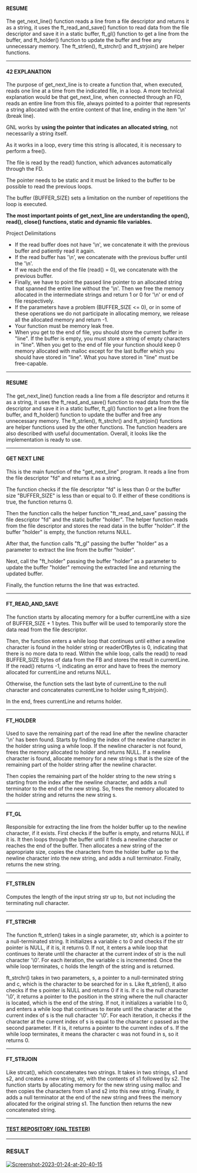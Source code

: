 #### RESUME
The get_next_line() function reads a line from a file descriptor and returns it as a string, it uses the ft_read_and_save() function to read data from the file descriptor and save it in a static buffer, ft_gl() function to get a line from the buffer, and ft_holder() function to update the buffer and free any unnecessary memory. The ft_strlen(), ft_strchr() and ft_strjoin() are helper functions.

***

#### 42 EXPLANATION
The purpose of get_next_line is to create a function that, when executed, reads one line at a time from the indicated file, in a loop.
A more technical explanation would be that get_next_line, when connected through an FD, reads an entire line from this file, always pointed to a pointer that represents a string allocated with the entire content of that line, ending in the item '\n' (break line).

GNL works by **using the pointer that indicates an allocated string**, not necessarily a string itself.

As it works in a loop, every time this string is allocated, it is necessary to perform a free().

The file is read by the read() function, which advances automatically through the FD.

The pointer needs to be static and it must be linked to the buffer to be possible to read the previous loops.

The buffer (BUFFER_SIZE) sets a limitation on the number of repetitions the loop is executed.

**The most important points of get_next_line are understanding the open(), read(), close() functions, static and dynamic file variables.**


Project Delimitations
- If the read buffer does not have '\n', we concatenate it with the previous buffer and patiently read it again.
- If the read buffer has '\n', we concatenate with the previous buffer until the '\n'.
- If we reach the end of the file (read() = 0), we concatenate with the previous buffer.
- Finally, we have to point the passed line pointer to an allocated string that spanned the entire line without the '\n'. Then we free the memory allocated in the intermediate strings and return 1 or 0 for '\n' or end of file respectively.
- If the parameters have a problem (BUFFER_SIZE <= 0), or in some of these operations we do not participate in allocating memory, we release all the allocated memory and return -1.
- Your function must be memory leak free.
- When you get to the end of file, you should store the current buffer in "line". If the buffer is empty, you must store a string of empty characters in "line". When you get to the end of file your function should keep 0 memory allocated with malloc except for the last buffer which you should have stored in "line". What you have stored in "line" must be free-capable.

***

#### RESUME
The get_next_line() function reads a line from a file descriptor and returns it as a string, it uses the ft_read_and_save() function to read data from the file descriptor and save it in a static buffer, ft_gl() function to get a line from the buffer, and ft_holder() function to update the buffer and free any unnecessary memory. The ft_strlen(), ft_strchr() and ft_strjoin() functions are helper functions used by the other functions. The function headers are also described with useful documentation. Overall, it looks like the implementation is ready to use.

***

#### GET NEXT LINE
This is the main function of the "get_next_line" program. It reads a line from the file descriptor "fd" and returns it as a string.

The function checks if the file descriptor "fd" is less than 0 or the buffer size "BUFFER_SIZE" is less than or equal to 0. If either of these conditions is true, the function returns 0.

Then the function calls the helper function "ft_read_and_save" passing the file descriptor "fd" and the static buffer "holder". The helper function reads from the file descriptor and stores the read data in the buffer "holder". If the buffer "holder" is empty, the function returns NULL.

After that, the function calls "ft_gl" passing the buffer "holder" as a parameter to extract the line from the buffer "holder".

Next, call the "ft_holder" passing the buffer "holder" as a parameter to update the buffer "holder" removing the extracted line and returning the updated buffer.

Finally, the function returns the line that was extracted.

***

#### FT_READ_AND_SAVE
The function starts by allocating memory for a buffer currentLine with a size of BUFFER_SIZE + 1 bytes. This buffer will be used to temporarily store the data read from the file descriptor.

Then, the function enters a while loop that continues until either a newline character is found in the holder string or readerOfBytes is 0, indicating that there is no more data to read. Within the while loop, calls the read() to read BUFFER_SIZE bytes of data from the FB and stores the result in currentLine. If the read() returns -1, indicating an error and have to frees the memory allocated for currentLine and returns NULL.

Otherwise, the function sets the last byte of currentLine to the null character and concatenates currentLine to holder using ft_strjoin(). 

In the end, frees currentLine and returns holder.

***

#### FT_HOLDER
Used to save the remaining part of the read line after the newline character '\n' has been found. Starts by finding the index of the newline character in the holder string using a while loop. If the newline character is not found, frees the memory allocated to holder and returns NULL. If a newline character is found, allocate memory for a new string s that is the size of the remaining part of the holder string after the newline character.

Then copies the remaining part of the holder string to the new string s starting from the index after the newline character, and adds a null terminator to the end of the new string. So, frees the memory allocated to the holder string and returns the new string s.

***

#### FT_GL
Responsible for extracting the line from the holder buffer up to the newline character, if it exists. First checks if the buffer is empty, and returns NULL if it is. It then loops through the buffer until it finds a newline character or reaches the end of the buffer. Then allocates a new string of the appropriate size, copies the characters from the holder buffer up to the newline character into the new string, and adds a null terminator. Finally, returns the new string.

***

#### FT_STRLEN
Computes the length of the input string str up to, but not including the terminating null character.

***

#### FT_STRCHR
The function ft_strlen() takes in a single parameter, str, which is a pointer to a null-terminated string. It initializes a variable c to 0 and checks if the str pointer is NULL, if it is, it returns 0. If not, it enters a while loop that continues to iterate until the character at the current index of str is the null character '\0'. For each iteration, the variable c is incremented. Once the while loop terminates, c holds the length of the string and is returned.

ft_strchr() takes in two parameters, s, a pointer to a null-terminated string and c, which is the character to be searched for in s. Like ft_strlen(), it also checks if the s pointer is NULL and returns 0 if it is. If c is the null character '\0', it returns a pointer to the position in the string where the null character is located, which is the end of the string. If not, it initializes a variable I to 0, and enters a while loop that continues to iterate until the character at the current index of s is the null character '\0'. For each iteration, it checks if the character at the current index of s is equal to the character c passed as the second parameter. If it is, it returns a pointer to the current index of s. If the while loop terminates, it means the character c was not found in s, so it returns 0.

***

#### FT_STRJOIN
Like strcat(), which concatenates two strings. It takes in two strings, s1 and s2, and creates a new string, str, with the contents of s1 followed by s2. The function starts by allocating memory for the new string using malloc and then copies the characters from s1 and s2 into this new string. Finally, it adds a null terminator at the end of the new string and frees the memory allocated for the original string s1. The function then returns the new concatenated string.

***

#### [TEST REPOSITORY (GNL TESTER)](https://github.com/Tripouille/gnlTester)

***

### RESULT
<a href="https://ibb.co/xGYkSCH"><img src="https://i.ibb.co/DkYJDVp/Screenshot-2023-01-24-at-20-40-15.png" alt="Screenshot-2023-01-24-at-20-40-15" border="0"></a>
